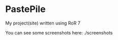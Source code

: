 # PastePile

My project(site) written using RoR 7

You can see some screenshots here: ./screenshots
